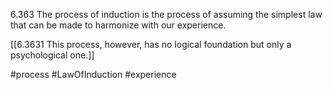 6.363 The process of induction is the process of assuming the simplest law that can be made to harmonize with our experience.

[[6.3631 This process, however, has no logical foundation but only a psychological one.]]

#process #LawOfInduction #experience